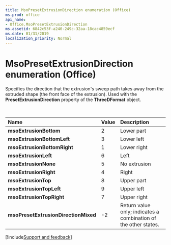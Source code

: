 ```yaml
---
title: MsoPresetExtrusionDirection enumeration (Office)
ms.prod: office
api_name:
- Office.MsoPresetExtrusionDirection
ms.assetid: 6842c53f-a240-249c-32aa-18cac4859ecf
ms.date: 01/31/2019
localization_priority: Normal
---
```



# MsoPresetExtrusionDirection enumeration (Office)

Specifies the direction that the extrusion's sweep path takes away from the extruded shape (the front face of the extrusion). Used with the **PresetExtrusionDirection** property of the **ThreeDFormat** object.

<br/>

|Name|Value|Description|
|:-----|:-----|:-----|
|**msoExtrusionBottom**|2|Lower part |
|**msoExtrusionBottomLeft**|3|Lower left |
|**msoExtrusionBottomRight**|1|Lower right |
|**msoExtrusionLeft**|6|Left |
|**msoExtrusionNone**|5|No extrusion |
|**msoExtrusionRight**|4|Right |
|**msoExtrusionTop**|8|Upper part |
|**msoExtrusionTopLeft**|9|Upper left |
|**msoExtrusionTopRight**|7|Upper right |
|**msoPresetExtrusionDirectionMixed**|-2|Return value only; indicates a combination of the other states. |

[!include[Support and feedback](~/includes/feedback-boilerplate.md)]